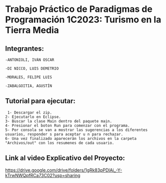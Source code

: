 # Trabajo Práctico de Paradigmas de Programación 1C2023: Turismo en la Tierra Media 

## Integrantes:

	-ANTONIOLI, IVÁN OSCAR

	-DI NICCO, LUIS DEMETRIO
	
	-MORALES, FELIPE LUIS 
	
 	-ZABALGOITIA, AGUSTÍN

 ## Tutorial para ejecutar:
 	
	 1- Descargar el zip.	
 	2- Ejecutarlo en Eclipse.	
 	3- Buscar la clase Main dentro del paquete main.	
 	4- Presionar el boton Run para comenzar con el programa.	
 	5- Por consola se van a mostrar las sugerencias a los diferentes usuarios, responder s para aceptar u n para rechazar.	
 	6- Una vez finalizado aparecerán los archivos en la carpeta "Archivos/out" con los resumenes de cada usuario.	
 
 ## Link al video Explicativo del Proyecto: 
 https://drive.google.com/drive/folders/1gRk83pPDlAi_-Y-kTrwNWQpfRCa73C02?usp=sharing
